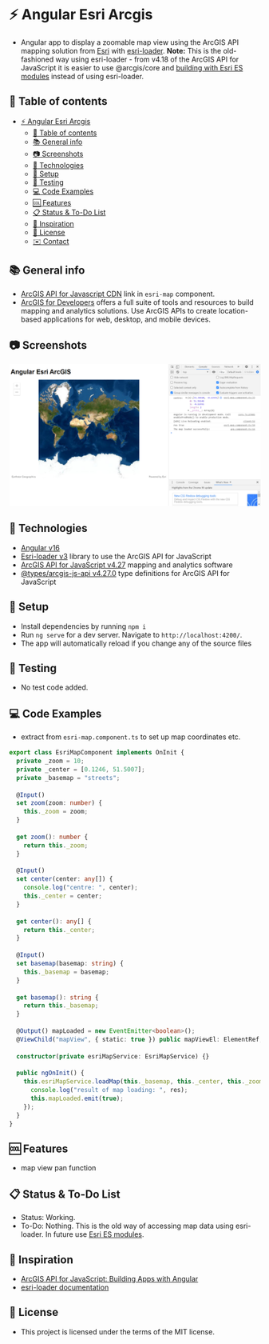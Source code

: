 # :zap: Angular Esri Arcgis

- Angular app to display a zoomable map view using the ArcGIS API mapping solution from [Esri](https://www.esri.com/en-us/home) with [esri-loader](https://github.com/Esri/esri-loader). **Note:** This is the old-fashioned way using esri-loader - from v4.18 of the ArcGIS API for JavaScript it is easier to use @arcgis/core and [building with Esri ES modules](https://developers.arcgis.com/javascript/latest/es-modules/) instead of using esri-loader.

## :page_facing_up: Table of contents

- [:zap: Angular Esri Arcgis](#zap-angular-esri-arcgis)
  - [:page_facing_up: Table of contents](#page_facing_up-table-of-contents)
  - [:books: General info](#books-general-info)
  - [:camera: Screenshots](#camera-screenshots)
  - [:signal_strength: Technologies](#signal_strength-technologies)
  - [:floppy_disk: Setup](#floppy_disk-setup)
  - [:flashlight: Testing](#flashlight-testing)
  - [:computer: Code Examples](#computer-code-examples)
  - [:cool: Features](#cool-features)
  - [:clipboard: Status \& To-Do List](#clipboard-status--to-do-list)
  - [:clap: Inspiration](#clap-inspiration)
  - [:file_folder: License](#file_folder-license)
  - [:envelope: Contact](#envelope-contact)

## :books: General info

- [ArcGIS API for Javascript CDN](https://developers.arcgis.com/javascript/latest/guide/get-api/#cdn) link in `esri-map` component.
- [ArcGIS for Developers](https://developers.arcgis.com/) offers a full suite of tools and resources to build mapping and analytics solutions. Use ArcGIS APIs to create location-based applications for web, desktop, and mobile devices.

## :camera: Screenshots

![Example screenshot](./img/map.png)

## :signal_strength: Technologies

- [Angular v16](https://angular.io/)
- [Esri-loader v3](https://github.com/Esri/esri-loader) library to use the ArcGIS API for JavaScript
- [ArcGIS API for JavaScript v4.27](https://developers.arcgis.com/javascript/) mapping and analytics software
- [@types/arcgis-js-api v4.27.0](https://www.npmjs.com/package/@types/arcgis-js-api) type definitions for ArcGIS API for JavaScript

## :floppy_disk: Setup

- Install dependencies by running `npm i`
- Run `ng serve` for a dev server. Navigate to `http://localhost:4200/`.
- The app will automatically reload if you change any of the source files

## :flashlight: Testing

- No test code added.

## :computer: Code Examples

- extract from `esri-map.component.ts` to set up map coordinates etc.

```typescript
export class EsriMapComponent implements OnInit {
  private _zoom = 10;
  private _center = [0.1246, 51.5007];
  private _basemap = "streets";

  @Input()
  set zoom(zoom: number) {
    this._zoom = zoom;
  }

  get zoom(): number {
    return this._zoom;
  }

  @Input()
  set center(center: any[]) {
    console.log("centre: ", center);
    this._center = center;
  }

  get center(): any[] {
    return this._center;
  }

  @Input()
  set basemap(basemap: string) {
    this._basemap = basemap;
  }

  get basemap(): string {
    return this._basemap;
  }

  @Output() mapLoaded = new EventEmitter<boolean>();
  @ViewChild("mapView", { static: true }) public mapViewEl: ElementRef;

  constructor(private esriMapService: EsriMapService) {}

  public ngOnInit() {
    this.esriMapService.loadMap(this._basemap, this._center, this._zoom, this.mapViewEl).then((res: Boolean) => {
      console.log("result of map loading: ", res);
      this.mapLoaded.emit(true);
    });
  }
}
```

## :cool: Features

- map view pan function

## :clipboard: Status & To-Do List

- Status: Working.
- To-Do: Nothing. This is the old way of accessing map data using esri-loader. In future use [Esri ES modules](https://developers.arcgis.com/javascript/latest/es-modules/).

## :clap: Inspiration

- [ArcGIS API for JavaScript: Building Apps with Angular](https://www.youtube.com/watch?v=ea4D-qGU0_0)
- [esri-loader documentation](https://www.npmjs.com/package/esri-loader)

## :file_folder: License

- This project is licensed under the terms of the MIT license.
